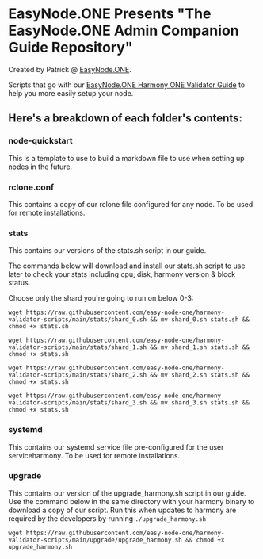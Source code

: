 # EasyNode.ONE Presents "The EasyNode.ONE Admin Companion Guide Repository"
Created by Patrick @ [EasyNode.ONE](http://EasyNode.ONE "EasyNode.ONE").

Scripts that go with our [EasyNode.ONE Harmony ONE Validator Guide](https://guides.easynode.one "EasyNode.ONE Harmony ONE Validator Guide") to help you more easily setup your node.

## Here's a breakdown of each folder's contents:

### node-quickstart
This is a template to use to build a markdown file to use when setting up nodes in the future.

### rclone.conf
This contains a copy of our rclone file configured for any node. To be used for remote installations.

### stats
This contains our versions of the stats.sh script in our guide. 

The commands below will download and install our stats.sh script to use later to check your stats including cpu, disk, harmony version & block status. 

Choose only the shard you're going to run on below 0-3:

`wget https://raw.githubusercontent.com/easy-node-one/harmony-validator-scripts/main/stats/shard_0.sh && mv shard_0.sh stats.sh && chmod +x stats.sh`

`wget https://raw.githubusercontent.com/easy-node-one/harmony-validator-scripts/main/stats/shard_1.sh && mv shard_1.sh stats.sh && chmod +x stats.sh`

`wget https://raw.githubusercontent.com/easy-node-one/harmony-validator-scripts/main/stats/shard_2.sh && mv shard_2.sh stats.sh && chmod +x stats.sh`

`wget https://raw.githubusercontent.com/easy-node-one/harmony-validator-scripts/main/stats/shard_3.sh && mv shard_3.sh stats.sh && chmod +x stats.sh`

### systemd 
This contains our systemd service file pre-configured for the user serviceharmony. To be used for remote installations.

### upgrade
This contains our version of the upgrade_harmony.sh script in our guide. Use the command below in the same directory with your harmony binary to download a copy of our script. Run this when updates to harmony are required by the developers by running `./upgrade_harmony.sh`

`wget https://raw.githubusercontent.com/easy-node-one/harmony-validator-scripts/main/upgrade/upgrade_harmony.sh && chmod +x upgrade_harmony.sh`
